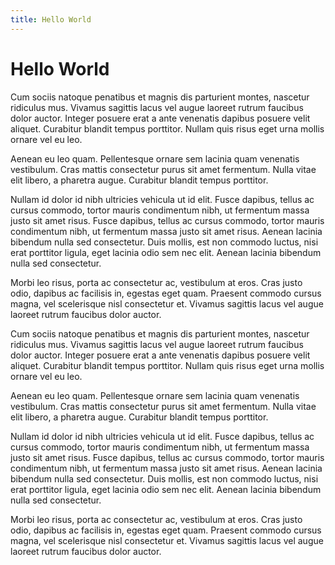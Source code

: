 ```yaml
---
title: Hello World
---
```


# Hello World

Cum sociis natoque penatibus et magnis dis parturient montes, nascetur ridiculus mus. Vivamus sagittis lacus vel augue laoreet rutrum faucibus dolor auctor. Integer posuere erat a ante venenatis dapibus posuere velit aliquet. Curabitur blandit tempus porttitor. Nullam quis risus eget urna mollis ornare vel eu leo.

Aenean eu leo quam. Pellentesque ornare sem lacinia quam venenatis vestibulum. Cras mattis consectetur purus sit amet fermentum. Nulla vitae elit libero, a pharetra augue. Curabitur blandit tempus porttitor.

Nullam id dolor id nibh ultricies vehicula ut id elit. Fusce dapibus, tellus ac cursus commodo, tortor mauris condimentum nibh, ut fermentum massa justo sit amet risus. Fusce dapibus, tellus ac cursus commodo, tortor mauris condimentum nibh, ut fermentum massa justo sit amet risus. Aenean lacinia bibendum nulla sed consectetur. Duis mollis, est non commodo luctus, nisi erat porttitor ligula, eget lacinia odio sem nec elit. Aenean lacinia bibendum nulla sed consectetur.

Morbi leo risus, porta ac consectetur ac, vestibulum at eros. Cras justo odio, dapibus ac facilisis in, egestas eget quam. Praesent commodo cursus magna, vel scelerisque nisl consectetur et. Vivamus sagittis lacus vel augue laoreet rutrum faucibus dolor auctor.

Cum sociis natoque penatibus et magnis dis parturient montes, nascetur ridiculus mus. Vivamus sagittis lacus vel augue laoreet rutrum faucibus dolor auctor. Integer posuere erat a ante venenatis dapibus posuere velit aliquet. Curabitur blandit tempus porttitor. Nullam quis risus eget urna mollis ornare vel eu leo.

Aenean eu leo quam. Pellentesque ornare sem lacinia quam venenatis vestibulum. Cras mattis consectetur purus sit amet fermentum. Nulla vitae elit libero, a pharetra augue. Curabitur blandit tempus porttitor.

Nullam id dolor id nibh ultricies vehicula ut id elit. Fusce dapibus, tellus ac cursus commodo, tortor mauris condimentum nibh, ut fermentum massa justo sit amet risus. Fusce dapibus, tellus ac cursus commodo, tortor mauris condimentum nibh, ut fermentum massa justo sit amet risus. Aenean lacinia bibendum nulla sed consectetur. Duis mollis, est non commodo luctus, nisi erat porttitor ligula, eget lacinia odio sem nec elit. Aenean lacinia bibendum nulla sed consectetur.

Morbi leo risus, porta ac consectetur ac, vestibulum at eros. Cras justo odio, dapibus ac facilisis in, egestas eget quam. Praesent commodo cursus magna, vel scelerisque nisl consectetur et. Vivamus sagittis lacus vel augue laoreet rutrum faucibus dolor auctor.